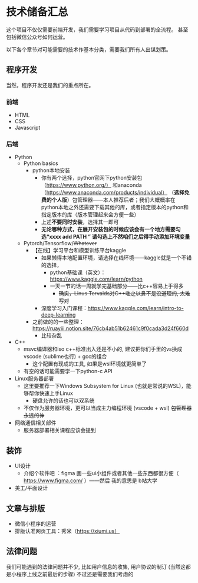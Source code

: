 # 技术储备汇总

这个项目不仅仅需要前端开发，我们需要学习项目从代码到部署的全流程。
甚至包括微信公众号如何运营。

以下各个章节对可能需要的技术作基本分类，需要我们所有人出谋划策。

## 程序开发

当然，程序开发还是我们的重点所在。

### 前端

- HTML
- CSS
- Javascript

### 后端

- Python
  - Python basics
    - python本地安装
      - 你有两个选择，python官网下python安装包（https://www.python.org/） 和anaconda（https://www.anaconda.com/products/individual） （**选择免费的个人版**）包管理器——本人推荐后者；我们大概概率在python本地之外还需要下载其他的库，或者指定版本的python和指定版本的库（版本管理起来会方便一些）
      - 上述**不要同时安装**，选择其一即可
      - **无论哪种方式，在展开安装包的时候应该会有一个地方需要勾选“xxxx add PATH ” 请勾选上不然咱们之后得手动添加环境变量**
  - Pytorch/Tensorflow/~~Whatever~~
    - 【在线】学习平台和模型训练平台kaggle
      - 如果懒得本地配置环境，请选择在线环境——kaggle就是一个不错的选择，
        - python基础课（英文）：https://www.kaggle.com/learn/python
        - 一天一节的话一周就学完基础部分——比c++容易上手得多
          - ~~确实，Linus Torvalds对C++嗤之以鼻不是没道理的, 太难写对~~
      - 深度学习入门课程：https://www.kaggle.com/learn/intro-to-deep-learning 
    - 之前做的的一些整理：https://ruayiii.notion.site/76cb4ab51b62461c9f0cada3d24f660d 
      - 比较杂乱
- C++
  - msvc编译器和iso c++标准出入还是不小的, 建议把你们手里的vs换成vscode (sublime也行) + gcc的组合
    - 这个配置有现成的工具, 如果是wsl环境就更简单了
  - 有空的话可能需要学一下python-c API
- Linux服务器部署
  - 这里要推荐一下Windows Subsystem for Linux (也就是常说的WSL)，能够帮你快速上手Linux
    - 硬盘允许的话也可以双系统
  - 不仅作为服务器环境，更可以当成主力编程环境 (vscode + wsl) ~~包管理器永远的神~~
- 网络通信相关部件
  - 服务器部署相关课程应该会提到

## 装饰

- UI设计
  - 介绍个软件吧 ：figma 画一些ui小组件或者其他一些东西都很方便（ https://www.figma.com/ ）——然后 我的意思是 b站大学
- 美工/平面设计

## 文章与排版

- 微信小程序的运营
- 排版认准网页工具：秀米（https://xiumi.us）

## 法律问题

我们可能遇到的法律问题并不少, 比如用户信息的收集, 用户协议的制订
(当然这都是小程序上线之前最后的步骤) 不过还是需要我们考虑的